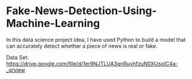 # Fake-News-Detection-Using-Machine-Learning
In this data science project idea, I have used Python to build a model that can accurately detect whether a piece of news is real or fake.

Data Set: https://drive.google.com/file/d/1er9NJTLUA3qnRuyhfzuN0XUsoIC4a-_q/view
